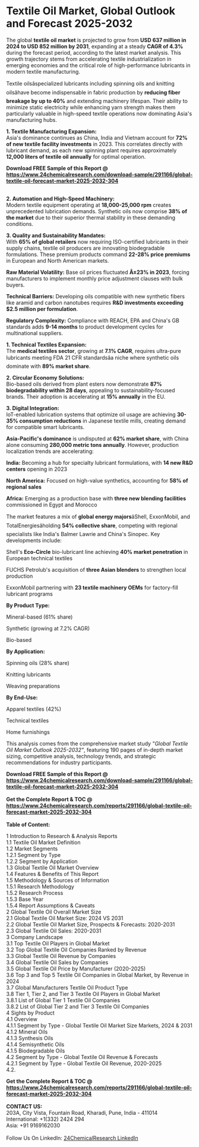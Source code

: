 <h1>Textile Oil Market, Global Outlook and Forecast 2025-2032</h1><p>The global <strong>textile oil market</strong> is projected to grow from <strong>USD 637 million in 2024 to USD 852 million by 2031</strong>, expanding at a steady <strong>CAGR of 4.3%</strong> during the forecast period, according to the latest market analysis. This growth trajectory stems from accelerating textile industrialization in emerging economies and the critical role of high-performance lubricants in modern textile manufacturing.</p><p>Textile oilsâspecialized lubricants including spinning oils and knitting oilsâhave become indispensable in fabric production by <strong>reducing fiber breakage by up to 40%</strong> and extending machinery lifespan. Their ability to minimize static electricity while enhancing yarn strength makes them particularly valuable in high-speed textile operations now dominating Asia's manufacturing hubs.</p><p><strong>1. Textile Manufacturing Expansion:</strong><br>
Asia's dominance continues as China, India and Vietnam account for <strong>72% of new textile facility investments</strong> in 2023. This correlates directly with lubricant demand, as each new spinning plant requires approximately <strong>12,000 liters of textile oil annually</strong> for optimal operation.</p><div><b>Download FREE Sample of this Report @ 
            <a href="https://www.24chemicalresearch.com/download-sample/291166/global-textile-oil-forecast-market-2025-2032-304">
            https://www.24chemicalresearch.com/download-sample/291166/global-textile-oil-forecast-market-2025-2032-304</a></b></div><br><p><strong>2. Automation and High-Speed Machinery:</strong><br>
Modern textile equipment operating at <strong>18,000-25,000 rpm</strong> creates unprecedented lubrication demands. Synthetic oils now comprise <strong>38% of the market</strong> due to their superior thermal stability in these demanding conditions.</p><p><strong>3. Quality and Sustainability Mandates:</strong><br>
With <strong>65% of global retailers</strong> now requiring ISO-certified lubricants in their supply chains, textile oil producers are innovating biodegradable formulations. These premium products command <strong>22-28% price premiums</strong> in European and North American markets.</p><p><strong>Raw Material Volatility:</strong> Base oil prices fluctuated <strong>Â±23% in 2023</strong>, forcing manufacturers to implement monthly price adjustment clauses with bulk buyers.</p><p><strong>Technical Barriers:</strong> Developing oils compatible with new synthetic fibers like aramid and carbon nanotubes requires <strong>R&amp;D investments exceeding $2.5 million per formulation</strong>.</p><p><strong>Regulatory Complexity:</strong> Compliance with REACH, EPA and China's GB standards adds <strong>9-14 months</strong> to product development cycles for multinational suppliers.</p><p><strong>1. Technical Textiles Expansion:</strong><br>
The <strong>medical textiles sector</strong>, growing at <strong>7.1% CAGR</strong>, requires ultra-pure lubricants meeting FDA 21 CFR standardsâa niche where synthetic oils dominate with <strong>89% market share</strong>.</p><p><strong>2. Circular Economy Solutions:</strong><br>
Bio-based oils derived from plant esters now demonstrate <strong>87% biodegradability within 28 days</strong>, appealing to sustainability-focused brands. Their adoption is accelerating at <strong>15% annually</strong> in the EU.</p><p><strong>3. Digital Integration:</strong><br>
IoT-enabled lubrication systems that optimize oil usage are achieving <strong>30-35% consumption reductions</strong> in Japanese textile mills, creating demand for compatible smart lubricants.</p><p><strong>Asia-Pacific's dominance</strong> is undisputed at <strong>62% market share</strong>, with China alone consuming <strong>280,000 metric tons annually</strong>. However, production localization trends are accelerating:</p><p><strong>India:</strong> Becoming a hub for specialty lubricant formulations, with <strong>14 new R&amp;D centers</strong> opening in 2023</p><p><strong>North America:</strong> Focused on high-value synthetics, accounting for <strong>58% of regional sales</strong></p><p><strong>Africa:</strong> Emerging as a production base with <strong>three new blending facilities</strong> commissioned in Egypt and Morocco</p><p>The market features a mix of <strong>global energy majors</strong>âShell, ExxonMobil, and TotalEnergiesâholding <strong>54% collective share</strong>, competing with regional specialists like India's Balmer Lawrie and China's Sinopec. Key developments include:</p><p>Shell's <strong>Eco-Circle</strong> bio-lubricant line achieving <strong>40% market penetration</strong> in European technical textiles</p><p>FUCHS Petrolub's acquisition of <strong>three Asian blenders</strong> to strengthen local production</p><p>ExxonMobil partnering with <strong>23 textile machinery OEMs</strong> for factory-fill lubricant programs</p><p><strong>By Product Type:</strong></p><p>Mineral-based (61% share)</p><p>Synthetic (growing at 7.2% CAGR)</p><p>Bio-based</p><p><strong>By Application:</strong></p><p>Spinning oils (28% share)</p><p>Knitting lubricants</p><p>Weaving preparations</p><p><strong>By End-Use:</strong></p><p>Apparel textiles (42%)</p><p>Technical textiles</p><p>Home furnishings</p><p>This analysis comes from the comprehensive market study <em>"Global Textile Oil Market Outlook 2025-2032"</em>, featuring 190 pages of in-depth market sizing, competitive analysis, technology trends, and strategic recommendations for industry participants.</p><div><b>Download FREE Sample of this Report @ 
            <a href="https://www.24chemicalresearch.com/download-sample/291166/global-textile-oil-forecast-market-2025-2032-304">
            https://www.24chemicalresearch.com/download-sample/291166/global-textile-oil-forecast-market-2025-2032-304</a></b></div><br><div><b>Get the Complete Report & TOC @ 
            <a href="https://www.24chemicalresearch.com/reports/291166/global-textile-oil-forecast-market-2025-2032-304">
            https://www.24chemicalresearch.com/reports/291166/global-textile-oil-forecast-market-2025-2032-304</a></b></div><br>
            <b>Table of Content:</b><p>1 Introduction to Research & Analysis Reports<br />
 1.1 Textile Oil Market Definition<br />
 1.2 Market Segments<br />
 1.2.1 Segment by Type<br />
 1.2.2 Segment by Application<br />
 1.3 Global Textile Oil Market Overview<br />
 1.4 Features & Benefits of This Report<br />
 1.5 Methodology & Sources of Information<br />
 1.5.1 Research Methodology<br />
 1.5.2 Research Process<br />
 1.5.3 Base Year<br />
 1.5.4 Report Assumptions & Caveats<br />
2 Global Textile Oil Overall Market Size<br />
 2.1 Global Textile Oil Market Size: 2024 VS 2031<br />
 2.2 Global Textile Oil Market Size, Prospects & Forecasts: 2020-2031<br />
 2.3 Global Textile Oil Sales: 2020-2031<br />
3 Company Landscape<br />
 3.1 Top Textile Oil Players in Global Market<br />
 3.2 Top Global Textile Oil Companies Ranked by Revenue<br />
 3.3 Global Textile Oil Revenue by Companies<br />
 3.4 Global Textile Oil Sales by Companies<br />
 3.5 Global Textile Oil Price by Manufacturer (2020-2025)<br />
 3.6 Top 3 and Top 5 Textile Oil Companies in Global Market, by Revenue in 2024<br />
 3.7 Global Manufacturers Textile Oil Product Type<br />
 3.8 Tier 1, Tier 2, and Tier 3 Textile Oil Players in Global Market<br />
 3.8.1 List of Global Tier 1 Textile Oil Companies<br />
 3.8.2 List of Global Tier 2 and Tier 3 Textile Oil Companies<br />
4 Sights by Product<br />
 4.1 Overview<br />
 4.1.1 Segment by Type - Global Textile Oil Market Size Markets, 2024 & 2031<br />
 4.1.2 Mineral Oils<br />
 4.1.3 Synthesis Oils<br />
 4.1.4 Semisynthetic Oils<br />
 4.1.5 Biodegradable Oils<br />
 4.2 Segment by Type - Global Textile Oil Revenue & Forecasts<br />
 4.2.1 Segment by Type - Global Textile Oil Revenue, 2020-2025<br />
 4.2.</p><div><b>Get the Complete Report & TOC @ 
            <a href="https://www.24chemicalresearch.com/reports/291166/global-textile-oil-forecast-market-2025-2032-304">
            https://www.24chemicalresearch.com/reports/291166/global-textile-oil-forecast-market-2025-2032-304</a></b></div><br><b>CONTACT US:</b><br>
            203A, City Vista, Fountain Road, Kharadi, Pune, India - 411014<br>
            International: +1(332) 2424 294<br>
            Asia: +91 9169162030 <br><br>
            Follow Us On LinkedIn: <a href="https://www.linkedin.com/company/24chemicalresearch/">24ChemicalResearch LinkedIn</a>
